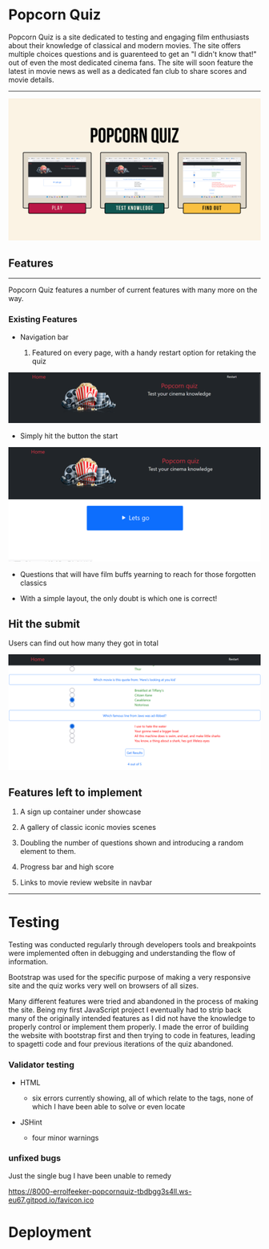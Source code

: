 # Popcorn Quiz

Popcorn Quiz is a site dedicated to testing and engaging film enthusiasts about their knowledge of classical and modern movies. The site offers multiple choices questions and is guarenteed to get an "I didn't know that!" out of even the most dedicated cinema fans. The site will soon feature the latest in movie news as well as a dedicated fan club to share scores and movie details.


---


<img src="media/images/Screenshot%202022-10-05%20at%2004-56-13%20Copy%20of%20Popcorn%20Quiz.png" class="container" alt="drawing" width="full"/>


## Features
---

Popcorn Quiz features a number of current features with many more on the way.

### Existing Features

* Navigation bar

    1. Featured on every page, with a handy restart option for retaking the quiz

<img src="media/images/Screenshot new13.png" class="container" alt="drawing" width="full"/>

* Simply hit the button the start

<img src="media/images/Screenshot (20).png" class="container" alt="drawing" width="full"/>

* Questions that will have film buffs yearning to reach for those forgotten classics

* With a simple layout, the only doubt is which one is correct!

## Hit the submit

Users can find out how many they got in total

<img src="media/images/Screenshot (22).png" class="container" alt="drawing" width="full"/>

## Features left to implement

1. A sign up container under showcase

2. A gallery of classic iconic movies scenes

3. Doubling the number of questions shown and introducing a random element to them.

4. Progress bar and high score

5. Links to movie review website in navbar

---

# Testing

Testing was conducted regularly through developers tools and breakpoints were implemented often in debugging and understanding the flow of information. 

Bootstrap was used for the specific purpose of making a very responsive site and the quiz works very well on browsers of all sizes.

Many different features were tried and abandoned in the process of making the site. Being my first JavaScript project I eventually had to strip back many of the originally intended features as I did not have the knowledge to properly control or implement them properly. I made the error of building the website with bootstrap first and then trying to code in features, leading to spagetti code and four previous iterations of the quiz abandoned. 

### Validator testing

* HTML

    * six errors currently showing, all of which relate to the <meta> tags, none of which I have been able to solve or even locate

* JSHint

    * four minor warnings

### unfixed bugs

Just the single bug I have been unable to remedy

https://8000-errolfeeker-popcornquiz-tbdbgg3s4ll.ws-eu67.gitpod.io/favicon.ico

# Deployment


